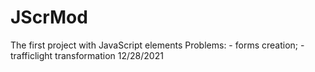 # JScrMod
The first project with JavaScript elements 
Problems: - forms creation; - trafficlight transformation 
12/28/2021
